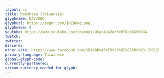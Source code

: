 ```yaml
---
layout: cc
title: Rakshasa (Taiwanese)
glyphname: DAYJOBO
glyphurl: https://imgur.com/jNEDHNq.png
glyphwave: 9
youtube: https://www.youtube.com/channel/UCpz4UuZqrFxMTQok5XENCGA
twitch: 
twitter: 
discord: 
other-site: https://www.facebook.com/%E4%BB%A3%E5%95%BE%E5%B8%83-1501253023305662/?modal=admin_todo_tour
primary-language: Taiwanese
global-glyph-code: 
currently-partnered: 
stream-currency-needed-for-glyph: 
---
```


